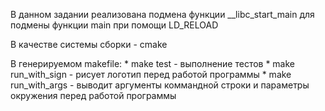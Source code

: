 В данном задании реализована подмена функции __libc_start_main для подмены функции main при помощи LD_RELOAD

В качестве системы сборки - cmake

В генерируемом makefile:
	* make test - выполнение тестов
	* make run_with_sign - рисует логотип перед работой программы
	* make run_with_args - выводит аргументы коммандной строки и параметры окружения перед работой программы

